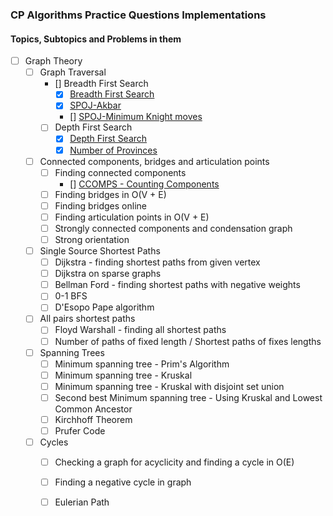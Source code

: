 ### CP Algorithms Practice Questions Implementations

#### Topics, Subtopics and Problems in them

- [ ] Graph Theory
    - [ ] Graph Traversal
        - [] Breadth First Search 
            - [x] [Breadth First Search](https://www.geeksforgeeks.org/problems/bfs-traversal-of-graph/0)
            - [x] [SPOJ-Akbar](https://www.spoj.com/problems/AKBAR/)
            - [] [SPOJ-Minimum Knight moves](https://www.spoj.com/problems/NAKANJ/)
        - [ ] Depth First Search
            - [x] [Depth First Search](https://www.geeksforgeeks.org/problems/depth-first-traversal-for-a-graph/1?itm_source=geeksforgeeks&itm_medium=article&itm_campaign=bottom_sticky_on_article)
            - [x] [Number of Provinces](https://www.geeksforgeeks.org/problems/number-of-provinces/1)
    - [ ] Connected components, bridges and articulation points
        - [ ] Finding connected components
            - [] [CCOMPS - Counting Components](https://www.spoj.com/problems/CCOMPS/)
        - [ ] Finding bridges in O(V + E)
        - [ ] Finding bridges online
        - [ ] Finding articulation points in O(V + E)
        - [ ] Strongly connected components and condensation graph
        - [ ] Strong orientation
    - [ ] Single Source Shortest Paths
        - [ ] Dijkstra - finding shortest paths from given vertex
        - [ ] Dijkstra on sparse graphs
        - [ ] Bellman Ford - finding shortest paths with negative weights
        - [ ] 0-1 BFS
        - [ ] D'Esopo Pape algorithm
    - [ ] All pairs shortest paths
        - [ ] Floyd Warshall - finding all shortest paths
        - [ ] Number of paths of fixed length / Shortest paths of fixes lengths
    - [ ] Spanning Trees
        - [ ] Minimum spanning tree - Prim's Algorithm
        - [ ] Minimum spanning tree - Kruskal
        - [ ] Minimum spanning tree - Kruskal with disjoint set union
        - [ ] Second best Minimum spanning tree - Using Kruskal and Lowest Common Ancestor
        - [ ] Kirchhoff Theorem
        - [ ] Prufer Code
    - [ ] Cycles
        - [ ] Checking a graph for acyclicity and finding a cycle in O(E)
        - [ ] Finding a negative cycle in graph
        - [ ] Eulerian Path
    

